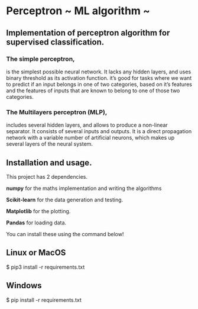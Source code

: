 # Perceptron ~ ML algorithm ~

## Implementation of perceptron algorithm for supervised classification.

### The simple perceptron, 
is the simplest possible neural network. It lacks any hidden layers,
and uses binary threshold as its activation function. it’s good for tasks where we
want to predict if an input belongs in one of two categories, based on it’s features
and the features of inputs that are known to belong to one of those two categories.

### The Multilayers perceptron (MLP),
includes several hidden layers, and allows to produce a non-linear separator. It 
consists of several inputs and outputs. It is a direct propagation network with a 
variable number of artificial neurons, which makes up several layers of the neural system.

## Installation and usage.
This project has 2 dependencies.

**numpy** for the maths implementation and writing the algorithms

**Scikit-learn** for the data generation and testing.

**Matplotlib** for the plotting.

**Pandas** for loading data.

You can install these using the command below!

## Linux or MacOS
$ pip3 install -r requirements.txt

## Windows
$ pip install -r requirements.txt
